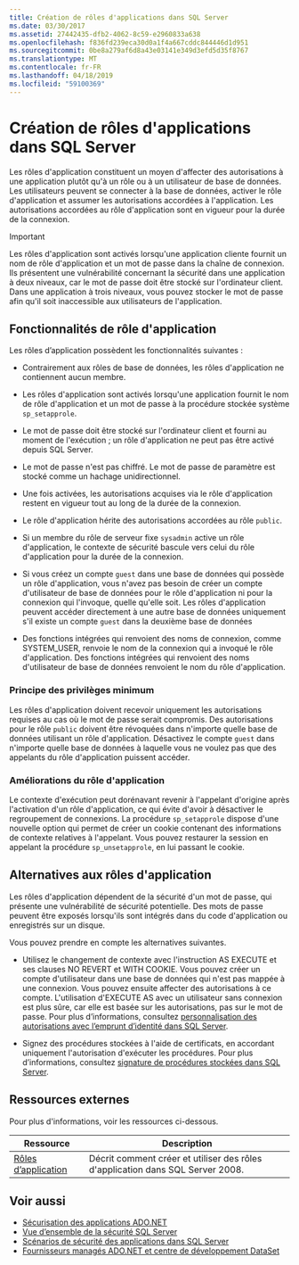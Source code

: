 ```yaml
---
title: Création de rôles d'applications dans SQL Server
ms.date: 03/30/2017
ms.assetid: 27442435-dfb2-4062-8c59-e2960833a638
ms.openlocfilehash: f836fd239eca30d0a1f4a667cddc844446d1d951
ms.sourcegitcommit: 0be8a279af6d8a43e03141e349d3efd5d35f8767
ms.translationtype: MT
ms.contentlocale: fr-FR
ms.lasthandoff: 04/18/2019
ms.locfileid: "59100369"
---
```

# <a name="creating-application-roles-in-sql-server"></a>Création de rôles d'applications dans SQL Server
Les rôles d'application constituent un moyen d'affecter des autorisations à une application plutôt qu'à un rôle ou à un utilisateur de base de données. Les utilisateurs peuvent se connecter à la base de données, activer le rôle d'application et assumer les autorisations accordées à l'application. Les autorisations accordées au rôle d'application sont en vigueur pour la durée de la connexion.  
  
> [!IMPORTANT]
>  Les rôles d'application sont activés lorsqu'une application cliente fournit un nom de rôle d'application et un mot de passe dans la chaîne de connexion. Ils présentent une vulnérabilité concernant la sécurité dans une application à deux niveaux, car le mot de passe doit être stocké sur l'ordinateur client. Dans une application à trois niveaux, vous pouvez stocker le mot de passe afin qu'il soit inaccessible aux utilisateurs de l'application.  
  
## <a name="application-role-features"></a>Fonctionnalités de rôle d'application  
 Les rôles d’application possèdent les fonctionnalités suivantes :  
  
-   Contrairement aux rôles de base de données, les rôles d'application ne contiennent aucun membre.  
  
-   Les rôles d'application sont activés lorsqu'une application fournit le nom de rôle d'application et un mot de passe à la procédure stockée système `sp_setapprole`.  
  
-   Le mot de passe doit être stocké sur l'ordinateur client et fourni au moment de l'exécution ; un rôle d'application ne peut pas être activé depuis SQL Server.  
  
-   Le mot de passe n'est pas chiffré. Le mot de passe de paramètre est stocké comme un hachage unidirectionnel.  
  
-   Une fois activées, les autorisations acquises via le rôle d'application restent en vigueur tout au long de la durée de la connexion.  
  
-   Le rôle d'application hérite des autorisations accordées au rôle `public`.  
  
-   Si un membre du rôle de serveur fixe `sysadmin` active un rôle d'application, le contexte de sécurité bascule vers celui du rôle d'application pour la durée de la connexion.  
  
-   Si vous créez un compte `guest` dans une base de données qui possède un rôle d'application, vous n'avez pas besoin de créer un compte d'utilisateur de base de données pour le rôle d'application ni pour la connexion qui l'invoque, quelle qu'elle soit. Les rôles d'application peuvent accéder directement à une autre base de données uniquement s'il existe un compte `guest` dans la deuxième base de données  
  
-   Des fonctions intégrées qui renvoient des noms de connexion, comme SYSTEM_USER, renvoie le nom de la connexion qui a invoqué le rôle d'application. Des fonctions intégrées qui renvoient des noms d'utilisateur de base de données renvoient le nom du rôle d'application.  
  
### <a name="the-principle-of-least-privilege"></a>Principe des privilèges minimum  
 Les rôles d'application doivent recevoir uniquement les autorisations requises au cas où le mot de passe serait compromis. Des autorisations pour le rôle `public` doivent être révoquées dans n'importe quelle base de données utilisant un rôle d'application. Désactivez le compte `guest` dans n'importe quelle base de données à laquelle vous ne voulez pas que des appelants du rôle d'application puissent accéder.  
  
### <a name="application-role-enhancements"></a>Améliorations du rôle d'application  
 Le contexte d'exécution peut dorénavant revenir à l'appelant d'origine après l'activation d'un rôle d'application, ce qui évite d'avoir à désactiver le regroupement de connexions. La procédure `sp_setapprole` dispose d'une nouvelle option qui permet de créer un cookie contenant des informations de contexte relatives à l'appelant. Vous pouvez restaurer la session en appelant la procédure `sp_unsetapprole`, en lui passant le cookie.  
  
## <a name="application-role-alternatives"></a>Alternatives aux rôles d'application  
 Les rôles d'application dépendent de la sécurité d'un mot de passe, qui présente une vulnérabilité de sécurité potentielle. Des mots de passe peuvent être exposés lorsqu'ils sont intégrés dans du code d'application ou enregistrés sur un disque.  
  
 Vous pouvez prendre en compte les alternatives suivantes.  
  
-   Utilisez le changement de contexte avec l'instruction AS EXECUTE et ses clauses NO REVERT et WITH COOKIE. Vous pouvez créer un compte d'utilisateur dans une base de données qui n'est pas mappée à une connexion. Vous pouvez ensuite affecter des autorisations à ce compte. L'utilisation d'EXECUTE AS avec un utilisateur sans connexion est plus sûre, car elle est basée sur les autorisations, pas sur le mot de passe. Pour plus d’informations, consultez [personnalisation des autorisations avec l’emprunt d’identité dans SQL Server](../../../../../docs/framework/data/adonet/sql/customizing-permissions-with-impersonation-in-sql-server.md).  
  
-   Signez des procédures stockées à l'aide de certificats, en accordant uniquement l'autorisation d'exécuter les procédures. Pour plus d’informations, consultez [signature de procédures stockées dans SQL Server](../../../../../docs/framework/data/adonet/sql/signing-stored-procedures-in-sql-server.md).  
  
## <a name="external-resources"></a>Ressources externes  
 Pour plus d'informations, voir les ressources ci-dessous.  
  
|Ressource|Description|  
|--------------|-----------------|  
|[Rôles d’application](/sql/relational-databases/security/authentication-access/application-roles)|Décrit comment créer et utiliser des rôles d'application dans SQL Server 2008.|  
  
## <a name="see-also"></a>Voir aussi

- [Sécurisation des applications ADO.NET](../../../../../docs/framework/data/adonet/securing-ado-net-applications.md)
- [Vue d’ensemble de la sécurité SQL Server](../../../../../docs/framework/data/adonet/sql/overview-of-sql-server-security.md)
- [Scénarios de sécurité des applications dans SQL Server](../../../../../docs/framework/data/adonet/sql/application-security-scenarios-in-sql-server.md)
- [Fournisseurs managés ADO.NET et centre de développement DataSet](https://go.microsoft.com/fwlink/?LinkId=217917)
